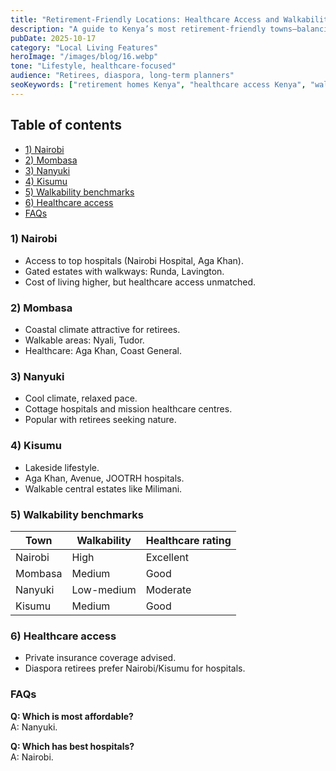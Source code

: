 ```yaml
---
title: "Retirement-Friendly Locations: Healthcare Access and Walkability"
description: "A guide to Kenya’s most retirement-friendly towns—balancing healthcare, walkability, and lifestyle for retirees."
pubDate: 2025-10-17
category: "Local Living Features"
heroImage: "/images/blog/16.webp"
tone: "Lifestyle, healthcare-focused"
audience: "Retirees, diaspora, long-term planners"
seoKeywords: ["retirement homes Kenya", "healthcare access Kenya", "walkable towns Kenya"]
---
```


## Table of contents
- [1) Nairobi](#1-nairobi)
- [2) Mombasa](#2-mombasa)
- [3) Nanyuki](#3-nanyuki)
- [4) Kisumu](#4-kisumu)
- [5) Walkability benchmarks](#5-walkability-benchmarks)
- [6) Healthcare access](#6-healthcare-access)
- [FAQs](#faqs)

### 1) Nairobi
- Access to top hospitals (Nairobi Hospital, Aga Khan).  
- Gated estates with walkways: Runda, Lavington.  
- Cost of living higher, but healthcare access unmatched.  

### 2) Mombasa
- Coastal climate attractive for retirees.  
- Walkable areas: Nyali, Tudor.  
- Healthcare: Aga Khan, Coast General.  

### 3) Nanyuki
- Cool climate, relaxed pace.  
- Cottage hospitals and mission healthcare centres.  
- Popular with retirees seeking nature.  

### 4) Kisumu
- Lakeside lifestyle.  
- Aga Khan, Avenue, JOOTRH hospitals.  
- Walkable central estates like Milimani.  

### 5) Walkability benchmarks
| Town     | Walkability | Healthcare rating |
|----------|-------------|-------------------|
| Nairobi  | High        | Excellent         |
| Mombasa  | Medium      | Good              |
| Nanyuki  | Low-medium  | Moderate          |
| Kisumu   | Medium      | Good              |

### 6) Healthcare access
- Private insurance coverage advised.  
- Diaspora retirees prefer Nairobi/Kisumu for hospitals.  

### FAQs
**Q: Which is most affordable?**  
A: Nanyuki.  

**Q: Which has best hospitals?**  
A: Nairobi.  
